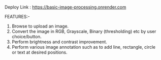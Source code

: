 Deploy Link : https://basic-image-processing.onrender.com

FEATURES:-
1) Browse to upload an image.
2) Convert the image in RGB, Grayscale, Binary (thresholding) etc by user choice/button.
3) Perform brightness and contrast improvement.
4) Perform various image annotation such as to add line, rectangle, circle or text at desired positions.
